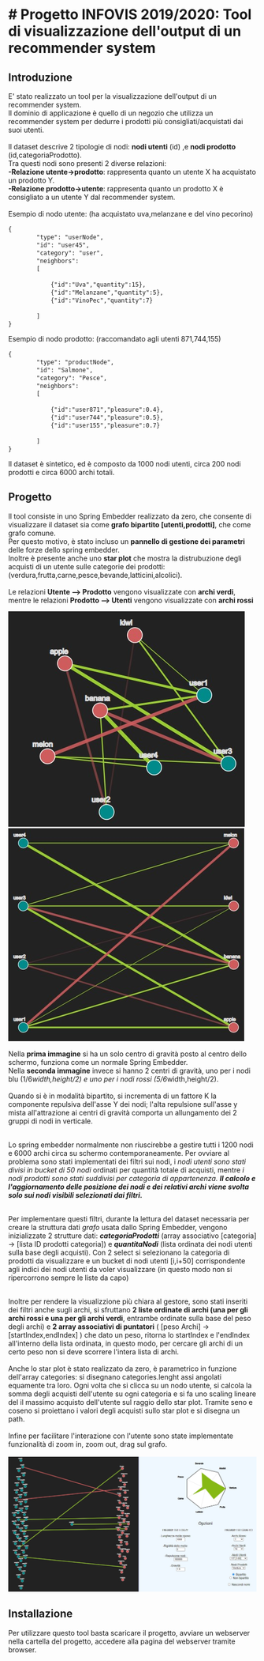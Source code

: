 # # Progetto INFOVIS 2019/2020: Tool di visualizzazione dell'output di un recommender system

## Introduzione


E' stato realizzato un tool per la visualizzazione dell'output di un recommender system.<br/>Il dominio di applicazione è quello di un negozio che utilizza un recommender system per dedurre i prodotti più consigliati/acquistati dai suoi utenti.<br/><br/>
Il dataset descrive 2 tipologie di nodi: **nodi utenti** (id) ,e **nodi prodotto** (id,categoriaProdotto).<br/>
Tra questi nodi sono presenti 2 diverse relazioni:<br/>**-Relazione utente->prodotto**: rappresenta quanto un utente X ha acquistato un prodotto Y.<br/>**-Relazione prodotto->utente**: rappresenta quanto un prodotto X è consigliato a un utente Y dal recommender system.<br/><br/>
Esempio di nodo utente: (ha acquistato uva,melanzane e del vino pecorino)
```
{
		"type": "userNode",
		"id": "user45",
		"category": "user",
		"neighbors":
		[

			{"id":"Uva","quantity":15},
			{"id":"Melanzane","quantity":5},
			{"id":"VinoPec","quantity":7}

		]
}
```
Esempio di nodo prodotto: (raccomandato agli utenti 871,744,155)
```
{
		"type": "productNode",
		"id": "Salmone",
		"category": "Pesce",
		"neighbors":
		[

			{"id":"user871","pleasure":0.4},
			{"id":"user744","pleasure":0.5},
			{"id":"user155","pleasure":0.7}

		]
}
```
Il dataset è sintetico, ed è composto da 1000 nodi utenti, circa 200 nodi prodotti e circa 6000 archi totali.

## Progetto

Il tool consiste in uno Spring Embedder realizzato da zero, che consente di visualizzare il dataset sia come **grafo bipartito [utenti,prodotti]**, che come grafo comune.<br/>
Per questo motivo, è stato incluso un **pannello di gestione dei parametri** delle forze dello spring embedder.<br/> Inoltre è presente anche uno **star plot** che mostra la distrubuzione degli acquisti di un utente sulle categorie dei prodotti: (verdura,frutta,carne,pesce,bevande,latticini,alcolici).<br/></br>Le relazioni **Utente --> Prodotto** vengono visualizzate con **archi verdi**, mentre le relazioni **Prodotto --> Utenti** vengono visualizzate con **archi rossi**

![grafo1](/img1.jpg) ![grafo2](/img2.jpg)

Nella **prima immagine** si ha un solo centro di gravità posto al centro dello schermo, funziona come un normale Spring Embedder.<br/>
Nella **seconda immagine** invece si hanno 2 centri di gravità, uno per i nodi blu (1/6*width,height/2) e uno per i nodi rossi (5/6*width,height/2).<br/><br/>
Quando si è in modalità bipartito, si incrementa di un fattore K la componente repulsiva dell'asse Y dei nodi; l'alta repulsione sull'asse y mista all'attrazione ai centri di gravità comporta un allungamento dei 2 gruppi di nodi in verticale.<br/><br/>

Lo spring embedder normalmente non riuscirebbe a gestire tutti i 1200 nodi e 6000 archi circa su schermo contemporaneamente. Per ovviare al problema sono stati implementati dei filtri sui nodi, i *nodi utenti sono stati divisi in bucket di 50 nodi* ordinati per quantità totale di acquisti, mentre *i nodi prodotti sono stati suddivisi per categoria di appartenenza.* ***Il calcolo e l'aggiornamento delle posizione dei nodi e dei relativi archi viene svolta solo sui nodi visibili selezionati dai filtri.***<br/><br/>

Per implementare questi filtri, durante la lettura del dataset necessaria per creare la struttura dati *grafo* usata dallo Spring Embedder, vengono inizializzate 2 strutture dati: ***categoriaProdotti*** (array associativo [categoria] -> [lista ID prodotti categoria]) e ***quantitaNodi*** (lista ordinata dei nodi utenti sulla base degli acquisti). Con 2 select si selezionano la categoria di prodotti da visualizzare e un bucket di nodi utenti [i,i+50] corrispondente agli indici dei nodi utenti da voler visualizzare (in questo modo non si ripercorrono sempre le liste da capo)<br/><br/>

Inoltre per rendere la visualizzione più chiara al gestore, sono stati inseriti dei filtri anche sugli archi, si sfruttano **2 liste ordinate di archi (una per gli archi rossi e una per gli archi verdi**, entrambe ordinate sulla base del peso degli archi) e **2 array associativi di puntatori** ( [peso Archi] -> [startIndex,endIndex] ) che dato un peso, ritorna lo startIndex e l'endIndex all'interno della lista ordinata, in questo modo, per cercare gli archi di un certo peso non si deve scorrere l'intera lista di archi.<br/><br/>
Anche lo star plot è stato realizzato da zero, è parametrico in funzione dell'array categories: si disegnano categories.lenght assi angolati equamente tra loro. Ogni volta che si clicca su un nodo utente, si calcola la somma degli acquisti dell'utente su ogni categoria e si fa uno scaling lineare del il massimo acquisto dell'utente sul raggio dello star plot. Tramite seno e coseno si proiettano i valori degli acquisti sullo star plot e si disegna un path.</br></br>
Infine per facilitare l'interazione con l'utente sono state implementate funzionalità di zoom in, zoom out, drag sul grafo.</br></br>
![grafo3](/img3.jpg)

## Installazione

Per utilizzare questo tool basta scaricare il progetto, avviare un webserver nella cartella del progetto, accedere alla pagina del webserver tramite browser.
